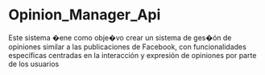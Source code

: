 # Opinion_Manager_Api
Este sistema �ene como obje�vo crear un sistema de ges�ón de opiniones similar a las publicaciones de Facebook, con funcionalidades específicas centradas en la interacción y expresión de opiniones por parte de los usuarios
